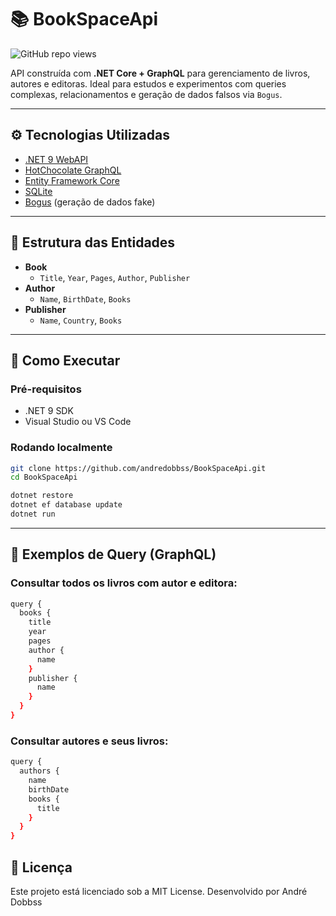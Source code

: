 # 📚 BookSpaceApi

![GitHub repo views](https://komarev.com/ghpvc/?username=andredobbss&repo=BookSpaceApi&color=blue)

API construída com **.NET Core + GraphQL** para gerenciamento de livros, autores e editoras. Ideal para estudos e experimentos com queries complexas, relacionamentos e geração de dados falsos via `Bogus`.

---

## ⚙️ Tecnologias Utilizadas

- [.NET 9 WebAPI](https://dotnet.microsoft.com/)
- [HotChocolate GraphQL](https://chillicream.com/)
- [Entity Framework Core](https://learn.microsoft.com/en-us/ef/)
- [SQLite](https://www.sqlite.org/?utm_source=chatgpt.com)
- [Bogus](https://github.com/bchavez/Bogus) (geração de dados fake)

---

## 🧱 Estrutura das Entidades

- **Book**
  - `Title`, `Year`, `Pages`, `Author`, `Publisher`
- **Author**
  - `Name`, `BirthDate`, `Books`
- **Publisher**
  - `Name`, `Country`, `Books`

---

## 🚀 Como Executar

### Pré-requisitos

- .NET 9 SDK
- Visual Studio ou VS Code

### Rodando localmente

```bash
git clone https://github.com/andredobbss/BookSpaceApi.git
cd BookSpaceApi

dotnet restore
dotnet ef database update
dotnet run
```

---

## 🔎 Exemplos de Query (GraphQL)

### Consultar todos os livros com autor e editora:

```bash
query {
  books {
    title
    year
    pages
    author {
      name
    }
    publisher {
      name
    }
  }
}
```

### Consultar autores e seus livros:
```bash
query {
  authors {
    name
    birthDate
    books {
      title
    }
  }
}
```
## 📄 Licença
Este projeto está licenciado sob a MIT License.
Desenvolvido por André Dobbss

